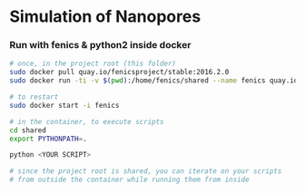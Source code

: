 # Simulation of Nanopores

### Run with fenics & python2 inside docker

```sh
# once, in the project root (this folder)
sudo docker pull quay.io/fenicsproject/stable:2016.2.0
sudo docker run -ti -v $(pwd):/home/fenics/shared --name fenics quay.io/fenicsproject/stable:2016.2.0

# to restart
sudo docker start -i fenics

# in the container, to execute scripts
cd shared
export PYTHONPATH=.

python <YOUR SCRIPT>

# since the project root is shared, you can iterate on your scripts
# from outside the container while running them from inside
```
